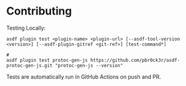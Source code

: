 # Contributing

Testing Locally:

```shell
asdf plugin test <plugin-name> <plugin-url> [--asdf-tool-version <version>] [--asdf-plugin-gitref <git-ref>] [test-command*]

#
asdf plugin test protoc-gen-js https://github.com/pbr0ck3r/asdf-protoc-gen-js.git "protoc-gen-js --version"
```

Tests are automatically run in GitHub Actions on push and PR.
